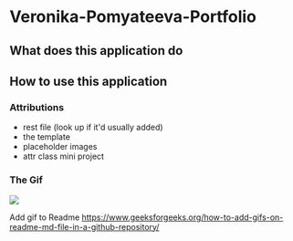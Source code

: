 # Veronika-Pomyateeva-Portfolio

## What does this application do

## How to use this application

### Attributions
- rest file (look up if it'd usually added)
- the template
- placeholder images
- attr class mini project

### The Gif
![](./assets/Veronika%20Pomyateeva%20_%20Portfolio%20(1).gif)

Add gif to Readme
https://www.geeksforgeeks.org/how-to-add-gifs-on-readme-md-file-in-a-github-repository/